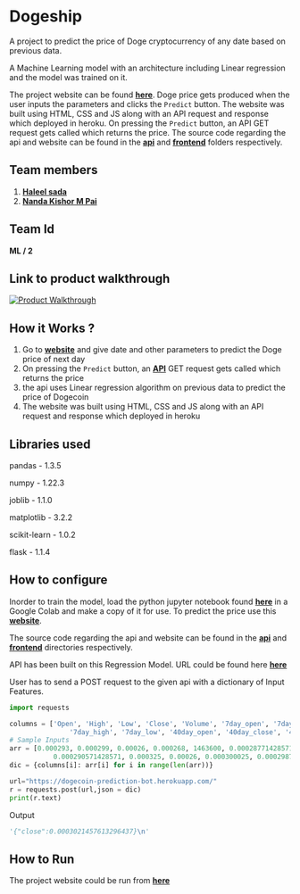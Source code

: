 # Dogeship

A project to predict the price of Doge cryptocurrency of any date based on previous data.

A Machine Learning model with an architecture including Linear regression and the model was trained on it.

The project website can be found **[here](https://haleelsada.github.io/Dogeship/)**. Doge price gets produced when the user inputs the parameters and clicks the `Predict` button. The website was built using HTML, CSS and JS along with an API request and response which deployed in heroku. On pressing the `Predict` button, an API GET request gets called which returns the price. The source code regarding the api and website can be found in the **[api](https://github.com/haleelsada/Dogeship/tree/main/api)** and **[frontend](https://github.com/haleelsada/Dogeship/tree/main/frontend)** folders respectively.

## Team members
1. **[Haleel sada](https://github.com/haleelsada/)**
2. **[Nanda Kishor M Pai](https://github.com/nandakishormpai/)**

## Team Id
**ML / 2**

## Link to product walkthrough
<a href="https://drive.google.com/file/d/1jv2TpHd9e7E1m1rPKhQqkTQizM1AK77w/view?usp=sharing"   title="Product Walkthrough" target="_blank" ><img src="https://github.com/nandakishormpai2001/manglish_lyrics_generator/blob/frontend/images/walk.jpg" alt="Product Walkthrough" /></a>

## How it Works ?
1. Go to **[website](https://haleelsada.github.io/Dogeship/)** and give date and other parameters to predict the Doge price of next day
2. On pressing the `Predict` button, an **[API](https://github.com/haleelsada/Dogeship/tree/main/api)** GET request gets called which returns the price
3. the api uses Linear regression algorithm on previous data to predict the price of Dogecoin
4. The website was built using HTML, CSS and JS along with an API request and response which deployed in heroku

## Libraries used

pandas - 1.3.5

numpy - 1.22.3

joblib - 1.1.0

matplotlib - 3.2.2

scikit-learn - 1.0.2

flask - 1.1.4

## How to configure

Inorder to train the model, load the python jupyter notebook found **[here](https://github.com/haleelsada/Dogeship/blob/main/model/model_training.ipynb)** in a Google Colab and make a copy of it for use. To predict the price use this **[website](https://haleelsada.github.io/Dogeship/)**.

The source code regarding the api and website can be found in the **[api](https://github.com/haleelsada/Dogeship/tree/main/api)** and **[frontend](https://github.com/haleelsada/Dogeship/tree/main/frontend)** directories respectively.

API has been built on this Regression Model. URL could be found here **[here](https://dogecoin-prediction-bot.herokuapp.com/)**

User has to send a POST request to the given api with a dictionary of Input Features. 

```python
import requests

columns = ['Open', 'High', 'Low', 'Close', 'Volume', '7day_open', '7day_close',
               '7day_high', '7day_low', '40day_open', '40day_close', '40day_high', '40day_low']
# Sample Inputs
arr = [0.000293, 0.000299, 0.00026, 0.000268, 1463600, 0.000287714285714,
           0.000290571428571, 0.000325, 0.00026, 0.000300025, 0.000298775, 0.000467, 0.000223]
dic = {columns[i]: arr[i] for i in range(len(arr))}

url="https://dogecoin-prediction-bot.herokuapp.com/"
r = requests.post(url,json = dic)
print(r.text)
```
Output
```python
'{"close":0.0003021457613296437}\n'
```


## How to Run
The project website could be run from **[here](https://haleelsada.github.io/Dogeship/)**

